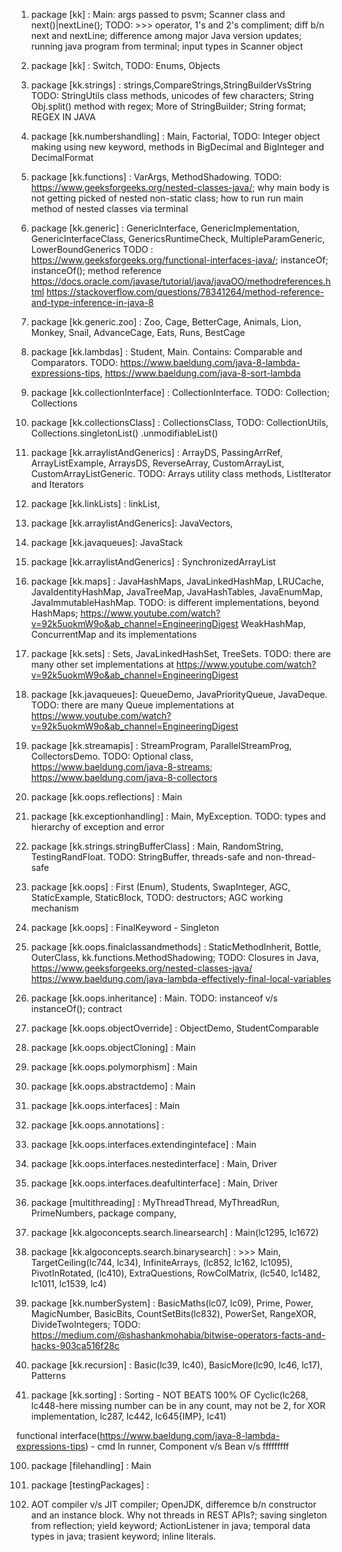 1. package [kk] : Main: args passed to psvm; Scanner class and next()|nextLine(); TODO: >>> operator, 1's and 2's compliment; diff b/n next and nextLine; difference among major Java version updates; running java program from terminal; input types in Scanner object

2. package [kk] : Switch, TODO: Enums, Objects

3. package [kk.strings] : strings,CompareStrings,StringBuilderVsString TODO: StringUtils class methods, unicodes of few characters; String Obj.split() method with regex; More of StringBuilder; String format; REGEX IN JAVA

4. package [kk.numbershandling] : Main, Factorial, TODO: Integer object making using new keyword, methods in BigDecimal and BigInteger and DecimalFormat

5. package [kk.functions] : VarArgs, MethodShadowing. TODO: https://www.geeksforgeeks.org/nested-classes-java/; why main body is not getting picked of nested non-static class; how to run run main method of nested classes via terminal

6. package [kk.generic] : GenericInterface, GenericImplementation, GenericInterfaceClass, GenericsRuntimeCheck, MultipleParamGeneric, LowerBoundGenerics TODO : https://www.geeksforgeeks.org/functional-interfaces-java/; instanceOf; instanceOf(); method reference https://docs.oracle.com/javase/tutorial/java/javaOO/methodreferences.html https://stackoverflow.com/questions/78341264/method-reference-and-type-inference-in-java-8

7. package [kk.generic.zoo] : Zoo, Cage, BetterCage, Animals, Lion, Monkey, Snail, AdvanceCage, Eats, Runs, BestCage

8. package [kk.lambdas] : Student, Main. Contains: Comparable and Comparators. TODO: https://www.baeldung.com/java-8-lambda-expressions-tips, https://www.baeldung.com/java-8-sort-lambda

9. package [kk.collectionInterface] : CollectionInterface. TODO: Collection; Collections

10. package [kk.collectionsClass] : CollectionsClass, TODO: CollectionUtils, Collections.singletonList() .unmodifiableList()

11. package [kk.arraylistAndGenerics] : ArrayDS, PassingArrRef, ArrayListExample, ArraysDS, ReverseArray, CustomArrayList, CustomArrayListGeneric. TODO: Arrays utility class methods, ListIterator and Iterators

12. package [kk.linkLists] : linkList,

13. package [kk.arraylistAndGenerics]: JavaVectors,

14. package [kk.javaqueues]: JavaStack

15. package [kk.arraylistAndGenerics] : SynchronizedArrayList

16. package [kk.maps] : JavaHashMaps, JavaLinkedHashMap, LRUCache, JavaIdentityHashMap, JavaTreeMap, JavaHashTables, JavaEnumMap, JavaImmutableHashMap. TODO: is different implementations, beyond HashMaps; https://www.youtube.com/watch?v=92k5uokmW9o&ab_channel=EngineeringDigest WeakHashMap, ConcurrentMap and its implementations

17. package [kk.sets] : Sets, JavaLinkedHashSet, TreeSets. TODO: there are many other set implementations at https://www.youtube.com/watch?v=92k5uokmW9o&ab_channel=EngineeringDigest
 
18. package [kk.javaqueues]: QueueDemo, JavaPriorityQueue, JavaDeque. TODO: there are many Queue implementations at https://www.youtube.com/watch?v=92k5uokmW9o&ab_channel=EngineeringDigest

19. package [kk.streamapis] : StreamProgram, ParallelStreamProg, CollectorsDemo. TODO: Optional class, https://www.baeldung.com/java-8-streams; https://www.baeldung.com/java-8-collectors

20. package [kk.oops.reflections] : Main

21. package [kk.exceptionhandling] : Main, MyException. TODO: types and hierarchy of exception and error

22. package [kk.strings.stringBufferClass] : Main, RandomString, TestingRandFloat. TODO: StringBuffer, threads-safe and non-thread-safe

23. package [kk.oops] : First (Enum), Students, SwapInteger, AGC, StaticExample, StaticBlock, TODO: destructors; AGC working mechanism

24. package [kk.oops] : FinalKeyword - Singleton

25. package [kk.oops.finalclassandmethods] : StaticMethodInherit, Bottle, OuterClass, kk.functions.MethodShadowing; TODO: Closures in Java, https://www.geeksforgeeks.org/nested-classes-java/  https://www.baeldung.com/java-lambda-effectively-final-local-variables

26. package [kk.oops.inheritance] : Main. TODO: instanceof v/s instanceOf(); contract

27. package [kk.oops.objectOverride] : ObjectDemo, StudentComparable

28. package [kk.oops.objectCloning] : Main

29. package [kk.oops.polymorphism] : Main

30. package [kk.oops.abstractdemo] : Main

31. package [kk.oops.interfaces] : Main

32. package [kk.oops.annotations] : 

33. package [kk.oops.interfaces.extendinginteface] : Main

34. package [kk.oops.interfaces.nestedinterface] : Main, Driver

35. package [kk.oops.interfaces.deafultinterface] : Main, Driver

36. package [multithreading] : MyThreadThread, MyThreadRun, PrimeNumbers, package company,

37. package [kk.algoconcepts.search.linearsearch] : Main(lc1295, lc1672)

38. package [kk.algoconcepts.search.binarysearch] : >>> Main, TargetCeiling(lc744, lc34), InfiniteArrays, (lc852, lc162, lc1095), PivotInRotated, (lc410), ExtraQuestions, RowColMatrix, (lc540, lc1482, lc1011, lc1539, lc4)

39. package [kk.numberSystem] : BasicMaths(lc07, lc09), Prime, Power, MagicNumber, BasicBits, CountSetBits(lc832), PowerSet, RangeXOR, DivideTwoIntegers; TODO: https://medium.com/@shashankmohabia/bitwise-operators-facts-and-hacks-903ca516f28c

40. package [kk.recursion] : Basic(lc39, lc40), BasicMore(lc90, lc46, lc17), Patterns

41. package [kk.sorting] : Sorting - NOT BEATS 100% OF Cyclic(lc268, lc448-here missing number can be in any count, may not be 2, for XOR implementation, lc287, lc442, lc645{IMP}, lc41)

functional interface(https://www.baeldung.com/java-8-lambda-expressions-tips) - cmd ln runner, Component v/s Bean v/s fffffffff

100. package [filehandling] : Main

101. package [testingPackages] :

102. AOT compiler v/s JIT compiler; OpenJDK, differemce b/n constructor and an instance block. Why not threads in REST APIs?; saving singleton from reflection; yield keyword; ActionListener in java; temporal data types in java; trasient keyword; inline literals.